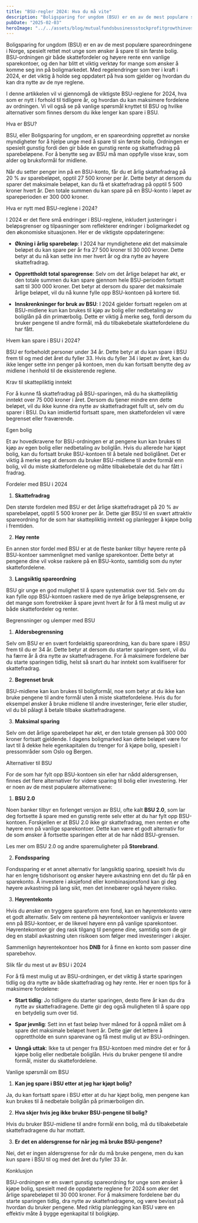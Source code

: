 ```yaml
---
title: "BSU-regler 2024: Hva du må vite"
description: "Boligsparing for ungdom (BSU) er en av de mest populære spareordningene i Norge, spesielt rettet mot unge som ønsker å spare til sin første bolig. BSU-ordningen gir både skattefordeler og høyere rente enn vanlige sparekontoer, og den har blitt et viktig verktøy for mange som ønsker å komme seg inn på boligmarkedet. Med regelendringer som &#8230; Read more"
pubDate: "2025-02-03"
heroImage: "../../assets/blog/mutualfundsbusinessstockprofitgrowthinvestmentmone.jpg"
---
```


Boligsparing for ungdom (BSU) er en av de mest populære spareordningene i Norge, spesielt rettet mot unge som ønsker å spare til sin første bolig. BSU-ordningen gir både skattefordeler og høyere rente enn vanlige sparekontoer, og den har blitt et viktig verktøy for mange som ønsker å komme seg inn på boligmarkedet. Med regelendringer som trer i kraft i 2024, er det viktig å holde seg oppdatert på hva som gjelder og hvordan du kan dra nytte av de nye reglene.

I denne artikkelen vil vi gjennomgå de viktigste BSU-reglene for 2024, hva som er nytt i forhold til tidligere år, og hvordan du kan maksimere fordelene av ordningen. Vi vil også se på vanlige spørsmål knyttet til BSU og hvilke alternativer som finnes dersom du ikke lenger kan spare i BSU.

Hva er BSU?

BSU, eller Boligsparing for ungdom, er en spareordning opprettet av norske myndigheter for å hjelpe unge med å spare til sin første bolig. Ordningen er spesielt gunstig fordi den gir både en gunstig rente og skattefradrag på sparebeløpene. For å benytte seg av BSU må man oppfylle visse krav, som alder og bruksformål for midlene.

Når du setter penger inn på en BSU-konto, får du et årlig skattefradrag på 20 % av sparebeløpet, opptil 27 500 kroner per år. Dette betyr at dersom du sparer det maksimale beløpet, kan du få et skattefradrag på opptil 5 500 kroner hvert år. Den totale summen du kan spare på en BSU-konto i løpet av spareperioden er 300 000 kroner.

Hva er nytt med BSU-reglene i 2024?

I 2024 er det flere små endringer i BSU-reglene, inkludert justeringer i beløpsgrenser og tilpasninger som reflekterer endringer i boligmarkedet og den økonomiske situasjonen. Her er de viktigste oppdateringene:

- **Økning i årlig sparebeløp**: I 2024 har myndighetene økt det maksimale beløpet du kan spare per år fra 27 500 kroner til 30 000 kroner. Dette betyr at du nå kan sette inn mer hvert år og dra nytte av høyere skattefradrag.

- **Opprettholdt total sparegrense**: Selv om det årlige beløpet har økt, er den totale summen du kan spare gjennom hele BSU-perioden fortsatt satt til 300 000 kroner. Det betyr at dersom du sparer det maksimale årlige beløpet, vil du nå kunne fylle opp BSU-kontoen på kortere tid.

- **Innskrenkninger for bruk av BSU**: I 2024 gjelder fortsatt regelen om at BSU-midlene kun kan brukes til kjøp av bolig eller nedbetaling av boliglån på din primærbolig. Dette er viktig å merke seg, fordi dersom du bruker pengene til andre formål, må du tilbakebetale skattefordelene du har fått.

Hvem kan spare i BSU i 2024?

BSU er forbeholdt personer under 34 år. Dette betyr at du kan spare i BSU frem til og med det året du fyller 33. Hvis du fyller 34 i løpet av året, kan du ikke lenger sette inn penger på kontoen, men du kan fortsatt benytte deg av midlene i henhold til de eksisterende reglene.

Krav til skattepliktig inntekt

For å kunne få skattefradrag på BSU-sparingen, må du ha skattepliktig inntekt over 75 000 kroner i året. Dersom du tjener mindre enn dette beløpet, vil du ikke kunne dra nytte av skattefradraget fullt ut, selv om du sparer i BSU. Du kan imidlertid fortsatt spare, men skattefordelen vil være begrenset eller fraværende.

Egen bolig

Et av hovedkravene for BSU-ordningen er at pengene kun kan brukes til kjøp av egen bolig eller nedbetaling av boliglån. Hvis du allerede har kjøpt bolig, kan du fortsatt bruke BSU-kontoen til å betale ned boliglånet. Det er viktig å merke seg at dersom du bruker BSU-midlene til andre formål enn bolig, vil du miste skattefordelene og måtte tilbakebetale det du har fått i fradrag.

Fordeler med BSU i 2024

1. **Skattefradrag**

Den største fordelen med BSU er det årlige skattefradraget på 20 % av sparebeløpet, opptil 5 500 kroner per år. Dette gjør BSU til en svært attraktiv spareordning for de som har skattepliktig inntekt og planlegger å kjøpe bolig i fremtiden.

2. **Høy rente**

En annen stor fordel med BSU er at de fleste banker tilbyr høyere rente på BSU-kontoer sammenlignet med vanlige sparekontoer. Dette betyr at pengene dine vil vokse raskere på en BSU-konto, samtidig som du nyter skattefordelene.

3. **Langsiktig spareordning**

BSU gir unge en god mulighet til å spare systematisk over tid. Selv om du kan fylle opp BSU-kontoen raskere med de nye årlige beløpsgrensene, er det mange som foretrekker å spare jevnt hvert år for å få mest mulig ut av både skattefordeler og renter.

Begrensninger og ulemper med BSU

1. **Aldersbegrensning**

Selv om BSU er en svært fordelaktig spareordning, kan du bare spare i BSU frem til du er 34 år. Dette betyr at dersom du starter sparingen sent, vil du ha færre år å dra nytte av skattefradragene. For å maksimere fordelene bør du starte sparingen tidlig, helst så snart du har inntekt som kvalifiserer for skattefradrag.

2. **Begrenset bruk**

BSU-midlene kan kun brukes til boligformål, noe som betyr at du ikke kan bruke pengene til andre formål uten å miste skattefordelene. Hvis du for eksempel ønsker å bruke midlene til andre investeringer, ferie eller studier, vil du bli pålagt å betale tilbake skattefradragene.

3. **Maksimal sparing**

Selv om det årlige sparebeløpet har økt, er den totale grensen på 300 000 kroner fortsatt gjeldende. I dagens boligmarked kan dette beløpet være for lavt til å dekke hele egenkapitalen du trenger for å kjøpe bolig, spesielt i pressområder som Oslo og Bergen.

Alternativer til BSU

For de som har fylt opp BSU-kontoen sin eller har nådd aldersgrensen, finnes det flere alternativer for videre sparing til bolig eller investering. Her er noen av de mest populære alternativene:

1. **BSU 2.0**

Noen banker tilbyr en forlenget versjon av BSU, ofte kalt **BSU 2.0**, som lar deg fortsette å spare med en gunstig rente selv etter at du har fylt opp BSU-kontoen. Forskjellen er at BSU 2.0 ikke gir skattefradrag, men renten er ofte høyere enn på vanlige sparekontoer. Dette kan være et godt alternativ for de som ønsker å fortsette sparingen etter at de har nådd BSU-grensen.

Les mer om BSU 2.0 og andre sparemuligheter på **Storebrand**.

2. **Fondssparing**

Fondssparing er et annet alternativ for langsiktig sparing, spesielt hvis du har en lengre tidshorisont og ønsker høyere avkastning enn det du får på en sparekonto. Å investere i aksjefond eller kombinasjonsfond kan gi deg høyere avkastning på lang sikt, men det innebærer også høyere risiko.

3. **Høyrentekonto**

Hvis du ønsker en tryggere spareform enn fond, kan en høyrentekonto være et godt alternativ. Selv om rentene på høyrentekontoer vanligvis er lavere enn på BSU-kontoer, er de likevel høyere enn på vanlige sparekontoer. Høyrentekontoer gir deg rask tilgang til pengene dine, samtidig som de gir deg en stabil avkastning uten risikoen som følger med investeringer i aksjer.

Sammenlign høyrentekontoer hos **DNB** for å finne en konto som passer dine sparebehov.

Slik får du mest ut av BSU i 2024

For å få mest mulig ut av BSU-ordningen, er det viktig å starte sparingen tidlig og dra nytte av både skattefradrag og høy rente. Her er noen tips for å maksimere fordelene:

- **Start tidlig**: Jo tidligere du starter sparingen, desto flere år kan du dra nytte av skattefradragene. Dette gir deg også muligheten til å spare opp en betydelig sum over tid.

- **Spar jevnlig**: Sett inn et fast beløp hver måned for å oppnå målet om å spare det maksimale beløpet hvert år. Dette gjør det lettere å opprettholde en sunn sparevane og få mest mulig ut av BSU-ordningen.

- **Unngå uttak**: Ikke ta ut penger fra BSU-kontoen med mindre det er for å kjøpe bolig eller nedbetale boliglån. Hvis du bruker pengene til andre formål, mister du skattefordelene.

Vanlige spørsmål om BSU

1. **Kan jeg spare i BSU etter at jeg har kjøpt bolig?**

Ja, du kan fortsatt spare i BSU etter at du har kjøpt bolig, men pengene kan kun brukes til å nedbetale boliglån på primærboligen din.

2. **Hva skjer hvis jeg ikke bruker BSU-pengene til bolig?**

Hvis du bruker BSU-midlene til andre formål enn bolig, må du tilbakebetale skattefradragene du har mottatt.

3. **Er det en aldersgrense for når jeg må bruke BSU-pengene?**

Nei, det er ingen aldersgrense for når du må bruke pengene, men du kan kun spare i BSU til og med det året du fyller 33 år.

Konklusjon

BSU-ordningen er en svært gunstig spareordning for unge som ønsker å kjøpe bolig, spesielt med de oppdaterte reglene for 2024 som øker det årlige sparebeløpet til 30 000 kroner. For å maksimere fordelene bør du starte sparingen tidlig, dra nytte av skattefradragene, og være bevisst på hvordan du bruker pengene. Med riktig planlegging kan BSU være en effektiv måte å bygge egenkapital til boligkjøp.